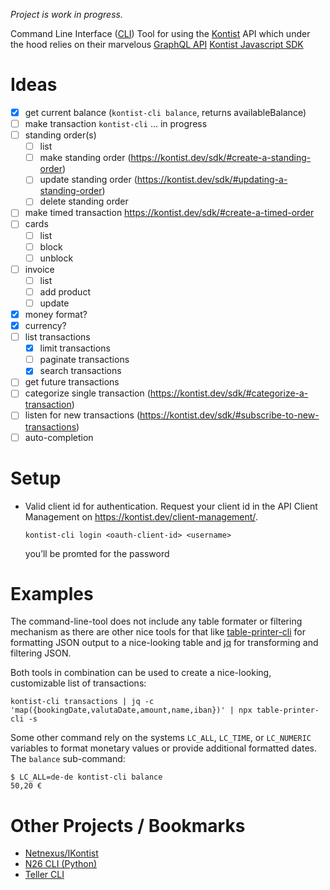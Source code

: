 *Project is work in progress.*

Command Line Interface ([CLI](https://en.wikipedia.org/wiki/Command-line_interface)) Tool for using the [Kontist](https://kontist.com/) API which under the hood relies on their marvelous [GraphQL API](https://kontist.dev/docs/#schema-reference) [Kontist Javascript SDK](https://kontist.dev/sdk/#using-the-sdk)

# Ideas 

- [x] get current balance (`kontist-cli balance`, returns availableBalance)
- [ ] make transaction `kontist-cli` … in progress
- [ ] standing order(s)
    - [ ] list
    - [ ] make standing order (https://kontist.dev/sdk/#create-a-standing-order)
    - [ ] update standing order (https://kontist.dev/sdk/#updating-a-standing-order)
    - [ ] delete standing order
- [ ] make timed transaction https://kontist.dev/sdk/#create-a-timed-order
- [ ] cards
    - [ ] list
    - [ ] block
    - [ ] unblock
- [ ] invoice
    - [ ] list
    - [ ] add product
    - [ ] update
- [x] money format?
- [x] currency?
- [ ] list transactions
    - [x] limit transactions
    - [ ] paginate transactions
    - [x] search transactions
- [ ] get future transactions
- [ ] categorize single transaction (https://kontist.dev/sdk/#categorize-a-transaction)
- [ ] listen for new transactions (https://kontist.dev/sdk/#subscribe-to-new-transactions)
- [ ] auto-completion

# Setup

- Valid client id for authentication. Request your client id in the API Client Management on https://kontist.dev/client-management/.
    ```
    kontist-cli login <oauth-client-id> <username>
    ```
    you’ll be promted for the password

# Examples

The command-line-tool does not include any table formater or filtering mechanism as there are other nice tools for that like [table-printer-cli](https://www.npmjs.com/package/table-printer-cli) for formatting JSON output to a nice-looking table and [jq](https://stedolan.github.io/jq/) for transforming and filtering JSON.

Both tools in combination can be used to create a nice-looking, customizable list of transactions:

    kontist-cli transactions | jq -c 'map({bookingDate,valutaDate,amount,name,iban})' | npx table-printer-cli -s

Some other command rely on the systems `LC_ALL`, `LC_TIME`, or `LC_NUMERIC` variables to format monetary values or provide additional formatted dates. The `balance` sub-command:

    $ LC_ALL=de-de kontist-cli balance
    50,20 €

# Other Projects / Bookmarks

- [Netnexus/IKontist](https://github.com/netnexus/IKontist)
- [N26 CLI (Python)](https://github.com/femueller/python-n26)
- [Teller CLI](https://github.com/sebinsua/teller-cli)
